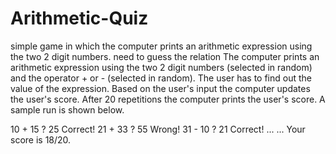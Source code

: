 # Arithmetic-Quiz
simple game in which the computer prints an arithmetic expression using the two 2 digit numbers. need to guess the relation
The computer prints an arithmetic expression using the two 2 digit numbers (selected in random) and
the operator + or - (selected in random). The user has to find out the value of the expression. Based
on the user's input the computer updates the user's score. After 20 repetitions the computer prints the
user's score. A sample run is shown below.

10 + 15 ? 25
Correct!
21 + 33 ? 55
Wrong!
31 - 10 ? 21
Correct!
...
...
Your score is 18/20.

